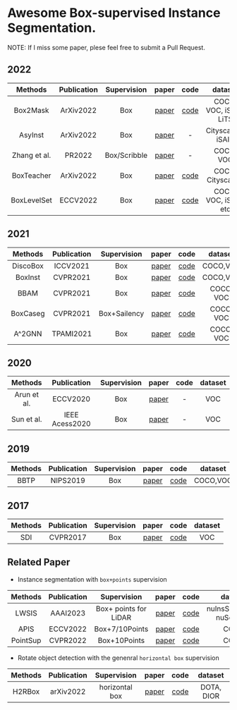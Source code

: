 # Awesome Box-supervised Instance Segmentation.
NOTE: If I miss some paper, plese feel free to submit a Pull Request.

## 2022
| Methods | Publication | Supervision | paper | code | dataset|
| :----: | :----: | :----: | :----: | :----: |:----:|
| Box2Mask      | ArXiv2022 | Box | [paper](https://arxiv.org/pdf/2212.01579.pdf) | [code](https://github.com/LiWentomng/boxlevelset)  | COCO, VOC, iSAID, LiTS|
| AsyInst       | ArXiv2022 | Box | [paper](https://arxiv.org/pdf/2212.03517.pdf) | - | Cityscapes, iSAID |
| Zhang et al.  |  PR2022| Box/Scribble |[paper](https://www.sciencedirect.com/science/article/pii/S0031320322006446)| - |COCO, VOC|
| BoxTeacher   |  ArXiv2022 | Box | [paper](https://arxiv.org/abs/2210.05174#) | [code](https://github.com/hustvl/BoxTeacher) | COCO, Cityscapes|
| BoxLevelSet  |  ECCV2022 | Box | [paper](https://link.springer.com/chapter/10.1007/978-3-031-19818-2_1) | [code](https://github.com/LiWentomng/boxlevelset) | COCO, VOC, iSAID, etc|

## 2021
| Methods | Publication | Supervision | paper | code |dataset|
| :----: | :----: | :----: | :----: | :----: |:----: |
| DiscoBox  |  ICCV2021 | Box | [paper](https://openaccess.thecvf.com/content/ICCV2021/html/Lan_DiscoBox_Weakly_Supervised_Instance_Segmentation_and_Semantic_Correspondence_From_Box_ICCV_2021_paper.html) | [code](https://github.com/NVlabs/DiscoBox) | COCO,VOC|
| BoxInst|  CVPR2021 | Box | [paper](https://openaccess.thecvf.com/content/CVPR2021/html/Tian_BoxInst_High-Performance_Instance_Segmentation_With_Box_Annotations_CVPR_2021_paper.html) | [code](https://github.com/aim-uofa/AdelaiDet/blob/master/configs/BoxInst/README.md) |COCO,VOC|
| BBAM   |  CVPR2021 | Box | [paper](https://openaccess.thecvf.com/content/CVPR2021/html/Lee_BBAM_Bounding_Box_Attribution_Map_for_Weakly_Supervised_Semantic_and_CVPR_2021_paper.html) | [code](https://github.com/jbeomlee93/BBAM) |COCO, VOC|
| BoxCaseg   |  CVPR2021 | Box+Sailency | [paper](https://openaccess.thecvf.com/content/CVPR2021/html/Wang_Weakly-Supervised_Instance_Segmentation_via_Class-Agnostic_Learning_With_Salient_Images_CVPR_2021_paper.html) | [code](https://github.com/hustvl/BoxCaseg) |COCO, VOC|
| A^2GNN   |  TPAMI2021 | Box | [paper](https://ieeexplore.ieee.org/document/9440699) | [code](https://github.com/zbf1991/A2GNN) |COCO, VOC|

## 2020
| Methods | Publication | Supervision | paper | code |dataset|
| :----: | :----: | :----: | :----: | :----: |:----: |
| Arun et al.  |  ECCV2020 | Box | [paper](https://link.springer.com/chapter/10.1007/978-3-030-58604-1_16) | - | VOC|
| Sun et al.  |  IEEE Acess2020 | Box | [paper](https://link.springer.com/chapter/10.1007/978-3-030-58604-1_16) | - | VOC|

## 2019
| Methods | Publication | Supervision | paper | code |dataset|
| :----: | :----: | :----: | :----: | :----: |:----: |
| BBTP  |  NIPS2019 | Box | [paper](https://proceedings.neurips.cc/paper/2019/file/e6e713296627dff6475085cc6a224464-Paper.pdf) | [code](https://github.com/chengchunhsu/WSIS_BBTP) | COCO,VOC|

## 2017
| Methods | Publication | Supervision | paper | code |dataset|
| :----: | :----: | :----: | :----: | :----: |:----: |
| SDI  |  CVPR2017 | Box | [paper](https://openaccess.thecvf.com/content_cvpr_2017/papers/Khoreva_Simple_Does_It_CVPR_2017_paper.pdf) | [code](https://www.mpi-inf.mpg.de/departments/computer-vision-and-machine-learning/research/weakly-supervised-learning/simple-does-it-weakly-supervised-instance-and-semantic-segmentation) | VOC|


## Related Paper

 * Instance segmentation with `box+points` supervision
 
| Methods | Publication | Supervision | paper | code |dataset|
| :----: | :----: | :----: | :----: | :----: |:----: |
| LWSIS | AAAI2023 | Box+ points for LiDAR | [paper](https://arxiv.org/pdf/2212.03504.pdf) | [code](https://github.com/Serenos/LWSIS) |  nuInsSeg(based nuScenes) |
| APIS |  ECCV2022 | Box+7/10Points | [paper](https://arxiv.org/abs/2207.11493) | [code](https://github.com/chufengt/APIS) | COCO|
| PointSup |  CVPR2022 | Box+10Points | [paper](https://openaccess.thecvf.com/content/CVPR2022/html/Cheng_Pointly-Supervised_Instance_Segmentation_CVPR_2022_paper.html) | [code](https://bowenc0221.github.io/point-sup/) | COCO|

 * Rotate object detection with the genenral `horizontal box` supervision 
 
| Methods | Publication | Supervision | paper | code |dataset|
| :----: | :----: | :----: | :----: | :----: |:----: |
| H2RBox | arXiv2022 | horizontal box   | [paper](https://arxiv.org/abs/2210.06742) | [code](https://github.com/yangxue0827/h2rbox-mmrotate) | DOTA, DIOR|
